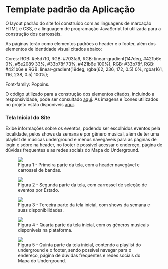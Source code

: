 # Template padrão da Aplicação

O layout padrão do site foi construído com as linguagens de marcação HTML e CSS, e a linguagem de programação JavaScript foi utilizada para a construção dos carrosséis.

As páginas terão como elementos padrões o header e o footer, além dos elementos de identidade visual citados abaixo:

Cores: RGB: #e5d7f0, RGB: #703fa9, RGB: linear-gradient(147deg, #421b6e 0%, #5e2089 33%, #33b78f 73%, #421b6e 100%), RGB: #33b78f,  RGB: #421b6e e RGB: linear-gradient(19deg, rgba(62, 236, 172, 0.5) 0%, rgba(161, 116, 238, 0.5) 100%);

Font-family: Poppins.

O código utilizado para a construção dos elementos citados, incluindo a responsividade, pode ser consultado <a href= "https://github.com/ICEI-PUC-Minas-PMV-ADS/PMV-ADS-2023-2-E1-ProjMapaDoUnderground/blob/main/codigo-fonte/pagina_principal/principal.css">aqui</a>. As imagens e ícones utilizados no projeto estão disponíveis <a href= "https://github.com/ICEI-PUC-Minas-PMV-ADS/PMV-ADS-2023-2-E1-ProjMapaDoUnderground/tree/main/codigo-fonte/pagina_principal/imagens">aqui</a>.

<h3><b>Tela Inicial do Site</b></h3>
Exibe informações sobre os eventos, podendo ser escolhidos eventos pela localidade, pelos shows da semana e por gênero musical, além de ter uma playlist de músicas underground e menus navegáveis para as páginas de login e sobre na header, no footer é possível acessar o endereço, página de dúvidas frequentes e as redes sociais do Mapa do Underground.
<figure> 
  <img src="https://github.com/ICEI-PUC-Minas-PMV-ADS/PMV-ADS-2023-2-E1-ProjMapaDoUnderground/assets/114714846/dafe7636-7a46-4dce-81f7-4656c90a2a67">
  <figcaption> Figura 1 - Primeira parte da tela, com a header navegável e carrossel de bandas.
</figure>
    
<figure> 
  <img src="https://github.com/ICEI-PUC-Minas-PMV-ADS/PMV-ADS-2023-2-E1-ProjMapaDoUnderground/assets/114714846/1ddbf00a-a07d-45c2-a767-d4be232e77b6">
  <figcaption> Figura 2 - Segunda parte da tela, com carrossel de seleção de eventos por Estado.
</figure>
    
<figure> 
  <img src="https://github.com/ICEI-PUC-Minas-PMV-ADS/PMV-ADS-2023-2-E1-ProjMapaDoUnderground/assets/114714846/7c0132ff-4744-4bc2-a1ce-183ab862cad3">
  <figcaption> Figura 3 - Terceira parte da tela inicial, com shows da semana e suas disponibilidades.
</figure> 
    
<figure> 
  <img src="https://github.com/ICEI-PUC-Minas-PMV-ADS/PMV-ADS-2023-2-E1-ProjMapaDoUnderground/assets/114714846/feae5894-bd7b-48f7-9d46-c149d3c2c018">
  <figcaption> Figura 4 - Quarta parte da tela inicial, com os gêneros musicais disponíveis na plataforma.
</figure> 

<figure> 
  <img src="https://github.com/ICEI-PUC-Minas-PMV-ADS/PMV-ADS-2023-2-E1-ProjMapaDoUnderground/assets/114714846/239e1905-b14a-45ac-b387-72e3cd59ba66">
  <figcaption> Figura 5 - Quinta parte da tela inicial, contendo a playlist do underground e o footer, sendo possível navegar para o endereço, página de dúvidas frequentes e redes sociais do Mapa do Underground.
</figure> 
